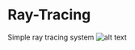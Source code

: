# Ray-Tracing
Simple ray tracing system
![alt text](https://github.com/raycaacuts/Ray-Tracing/blob/main/render.bmp?raw=true)
